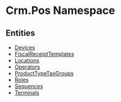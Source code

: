 ﻿---
uid: Crm.Pos
---
# Crm.Pos Namespace

## Entities
- [Devices](Crm.Pos.Devices.md)  
- [FiscalReceiptTemplates](Crm.Pos.FiscalReceiptTemplates.md)  
- [Locations](Crm.Pos.Locations.md)  
- [Operators](Crm.Pos.Operators.md)  
- [ProductTypeTaxGroups](Crm.Pos.ProductTypeTaxGroups.md)  
- [Roles](Crm.Pos.Roles.md)  
- [Sequences](Crm.Pos.Sequences.md)  
- [Terminals](Crm.Pos.Terminals.md)  

